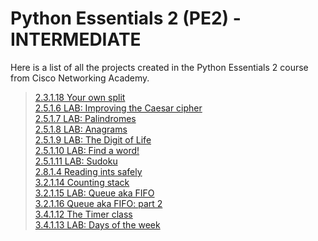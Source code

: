 
# Python Essentials 2 (PE2) - INTERMEDIATE
Here is a list of all the projects created in the Python Essentials 2 course from Cisco Networking Academy.

> [2.3.1.18 Your own split](https://github.com/gabrielhuervo/pcap-python/commit/22ec6f288fb30823273d7df40eb1f64052a0b587)<br>
> [2.5.1.6 LAB: Improving the Caesar cipher](https://github.com/gabrielhuervo/pcap-python/commit/2ea81c5cdc60fff9948730bf851abb3f70cb22b5)<br>
> [2.5.1.7 LAB: Palindromes](https://github.com/gabrielhuervo/pcap-python/commit/62b59db7dcffdfb391d21583017499bfe9f429ae)<br>
> [2.5.1.8 LAB: Anagrams](https://github.com/gabrielhuervo/pcap-python/commit/548dd925ce09ba87df9a91dade39e143b5a16938)<br>
> [2.5.1.9 LAB: The Digit of Life](https://github.com/gabrielhuervo/pcap-python/commit/9da2653ff280d9678b56f9ce57af9bfdcece640a)<br>
> [2.5.1.10 LAB: Find a word!](https://github.com/gabrielhuervo/pcap-python/commit/69113d7c0787ece29994c8378655f56ba1458c4f)<br>
> [2.5.1.11 LAB: Sudoku](https://github.com/gabrielhuervo/pcap-python/commit/7cf9997657cf6be44342819fc472284f59578452)<br>
> [2.8.1.4 Reading ints safely](https://github.com/gabrielhuervo/pcap-python/commit/a03fbf75d6b6f7fd38eb55d57feef9f0667e79b1)<br>
> [3.2.1.14 Counting stack](https://github.com/gabrielhuervo/pcap-python/commit/90cfc7c7d4ce00bb23f5a886a021856179109d1a)<br>
> [3.2.1.15 LAB: Queue aka FIFO](https://github.com/gabrielhuervo/pcap-python/commit/3d8e2751b4eaf1914706fd1a5e7f3aaafe05de3c)<br>
> [3.2.1.16 Queue aka FIFO: part 2](https://github.com/gabrielhuervo/pcap-python/commit/9e07fae8ff7e5c650c07fc682d4d771c3aa5fc7f)<br>
> [3.4.1.12 The Timer class](https://github.com/gabrielhuervo/pcap-python/commit/be333cdd5f2a16a75187ea33da08ccfb1e48f70c)<br>
> [3.4.1.13 LAB: Days of the week](https://github.com/gabrielhuervo/pcap-python/commit/5b1600a4205cbf3dc0b028a1f2f0a6c2e82bd137)<br>